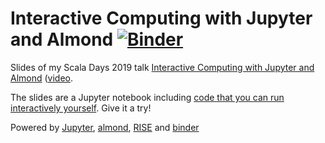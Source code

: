 # Interactive Computing with Jupyter and Almond [![Binder](https://mybinder.org/badge_logo.svg)](https://mybinder.org/v2/gh/sbrunk/scaladays-2019/master?urlpath=tree%2Fslides.ipynb)

Slides of my Scala Days 2019 talk [Interactive Computing with Jupyter and Almond](https://scaladays.org/schedule/interactive-computing-with-jupyter-and-almond) ([video](https://portal.klewel.com/watch/webcast/scala-days-2019/talk/48/).

The slides are a Jupyter notebook including [code that you can run interactively yourself](https://mybinder.org/v2/gh/sbrunk/scaladays-2019/master?urlpath=tree%2Fslides.ipynb). Give it a try!

Powered by [Jupyter](https://jupyter.org/), [almond](https://almond.sh), [RISE](https://rise.readthedocs.io) and [binder](https://mybinder.org)